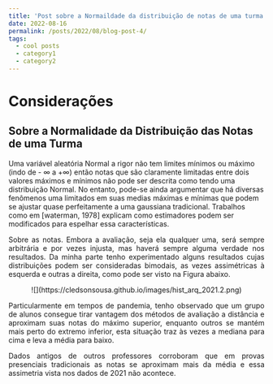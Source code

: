 ```yaml
---
title: 'Post sobre a Normaildade da distribuição de notas de uma turma'
date: 2022-08-16
permalink: /posts/2022/08/blog-post-4/
tags:
  - cool posts
  - category1
  - category2
---
```


# Considerações

## Sobre a Normalidade da Distribuição das Notas de uma Turma
<p align="justify">

Uma variável aleatória Normal a rigor não tem limites mínimos ou máximo (indo de - $\infty$ a +$\infty$) então notas que são claramente limitadas entre dois valores máximos e mínimos não pode ser descrita como tendo uma distribuição Normal. No entanto, pode-se ainda argumentar que há diversas fenômenos uma limitados em suas medias máximas e mínimas que podem se ajustar quase perfeitamente a uma gaussiana tradicional. Trabalhos como em [waterman, 1978] explicam como estimadores podem ser modificados para espelhar essa características.
</p>
<p align="justify">
Sobre as notas. Embora a avaliação, seja ela qualquer uma, será sempre arbitrária e por vezes injusta,  mas haverá sempre alguma verdade nos resultados. Da minha parte tenho experimentado alguns resultados  cujas distribuições podem ser consideradas bimodais, as vezes assimétricas à esquerda e outras a direita, como pode ser visto na Figura abaixo.
</p>
<p align="center">
![](https://cledsonsousa.github.io/images/hist_arq_2021.2.png)
</p>
<p align="justify">
Particularmente em tempos de pandemia, tenho observado que um grupo de alunos consegue tirar vantagem dos métodos de avaliação a distância e aproximam suas notas do máximo superior, enquanto outros se mantém  mais perto do extremo inferior, esta situação traz às vezes a mediana para cima e leva a média para baixo.</br>
</p>
<p align="justify">
Dados antigos de outros professores corroboram que em provas presenciais tradicionais as notas se aproximam mais da média e essa assimetria vista nos dados de 2021 não acontece.
</p>